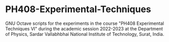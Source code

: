 # PH408-Experimental-Techniques
GNU Octave scripts for the experiments in the course "PH408 Experimental Techniques VI" during the academic session 2022-2023 at the Department of Physics, Sardar Vallabhbhai National Institute of Technology, Surat, India.
